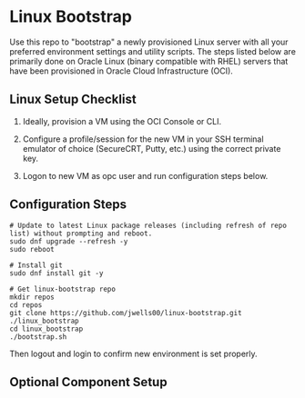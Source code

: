 # Linux Bootstrap

Use this repo to "bootstrap" a newly provisioned Linux server with all your
preferred environment settings and utility scripts.  The steps listed below
are primarily done on Oracle Linux (binary compatible with RHEL) servers that
have been provisioned in Oracle Cloud Infrastructure (OCI).

Linux Setup Checklist
------------------------
1. Ideally, provision a VM using the OCI Console or CLI.

2. Configure a profile/session for the new VM in your SSH terminal emulator
   of choice (SecureCRT, Putty, etc.) using the correct private key.

3. Logon to new VM as opc user and run configuration steps below.

Configuration Steps
------------------------
~~~
# Update to latest Linux package releases (including refresh of repo list) without prompting and reboot.
sudo dnf upgrade --refresh -y
sudo reboot

# Install git
sudo dnf install git -y

# Get linux-bootstrap repo
mkdir repos
cd repos
git clone https://github.com/jwells00/linux-bootstrap.git ./linux_bootstrap
cd linux_bootstrap
./bootstrap.sh
~~~

Then logout and login to confirm new environment is set properly.

## Optional Component Setup
